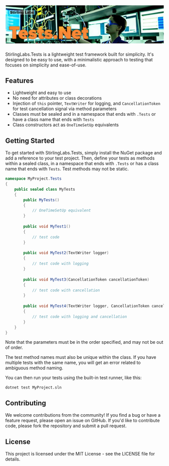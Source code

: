 ﻿# ![StirlingLabs.Tests](./Tests.Net.jpg)


StirlingLabs.Tests is a lightweight test framework built for simplicity. It's designed to be easy to use, with a minimalistic approach to testing that focuses on simplicity and ease-of-use.

## Features

* Lightweight and easy to use
* No need for attributes or class decorations
* Injection of `this` pointer, `TextWriter` for logging, and `CancellationToken` for test cancellation signal via method parameters
* Classes must be sealed and in a namespace that ends with `.Tests` or have a class name that ends with `Tests`
* Class constructors act as `OneTimeSetUp` equivalents

## Getting Started

To get started with StirlingLabs.Tests, simply install the NuGet package and add a reference to your test project. Then, define your tests as methods within a sealed class, in a namespace that ends with `.Tests` or has a class name that ends with `Tests`. Test methods may not be static.

```csharp
namespace MyProject.Tests
{
    public sealed class MyTests
    {
        public MyTests()
        {
            // OneTimeSetUp equivalent
        }

        public void MyTest1()
        {
            // test code
        }

        public void MyTest2(TextWriter logger)
        {
            // test code with logging
        }

        public void MyTest3(CancellationToken cancellationToken)
        {
            // test code with cancellation
        }

        public void MyTest4(TextWriter logger, CancellationToken cancellationToken)
        {
            // test code with logging and cancellation
        }
    }
}
```

Note that the parameters must be in the order specified, and may not be out of order.

The test method names must also be unique within the class. If you have multiple tests with the same name, you will get an error related to ambiguous method naming.

You can then run your tests using the built-in test runner, like this:

```shell
dotnet test MyProject.sln
```

## Contributing
We welcome contributions from the community! If you find a bug or have a feature request, please open an issue on GitHub. If you'd like to contribute code, please fork the repository and submit a pull request.

## License
This project is licensed under the MIT License - see the LICENSE file for details.

